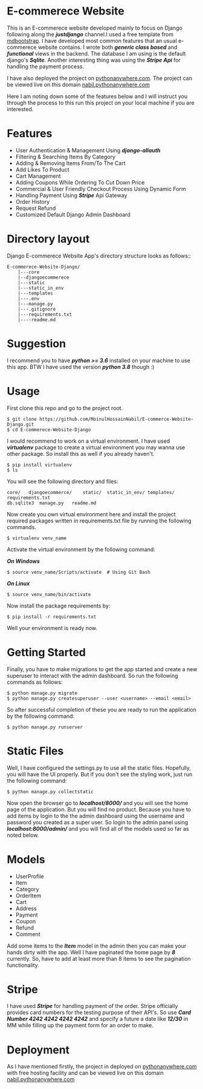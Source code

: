 E-commerece Website
====================

This is an E-commerece website developed mainly to focus on Django following along the ***justdjango*** channel.I used a free template from [mdbootstrap](https://mdbootstrap.com/snippets/jquery/mdbootstrap/50504?action=full_screen_mode). I have developed most common features that an usual e-commerece website contains. I wrote both ***generic class based*** and ***functional*** views in the backend. The database I am using is the default django's ***Sqlite***. Another interesting thing was using the ***Stripe Api*** for handling the payment process.

I have also deployed the project on [pythonanywhere.com](https://www.pythonanywhere.com/). The project can be viewed live on this domain [nabil.pythonanywhere.com](https://www.nabil.pythonanywhere.com/)

Here I am noting down some of the features below and I will instruct you through the process to this run this project on your local machine if you are interested.


Features
====================
+ User Authentication & Management Using ***django-allauth***
+ Filtering & Searching Items By Category
+ Adding & Removing Items From/To The Cart
+ Add Likes To Product
+ Cart Management
+ Adding Coupons While Ordering To Cut Down Price
+ Commercial & User Friendly Checkout Process Using Dynamic Form
+ Handling Payment Using ***Stripe*** Api Gateway
+ Order History
+ Request Refund
+ Customized Default Django Admin Dashboard

Directory layout
====================

Django E-commerece Website App's directory structure looks as follows::

    E-commerece-Website-Django/
        |---core
        |--djangoecommerece
        |---static
        |---static_in_env
        |---templates
        |---.env
        |---manage.py
        |---.gitignore
        |---requirements.txt
        |----readme.md

Suggestion
====================

I recommend you to have ***python >= 3.6*** installed on your machine to use this app. BTW I have used the version ***python 3.8*** though :)

# Usage

First clone this repo and go to the project root.

    $ git clone https://github.com/MoinulHossainNabil/E-commerce-Website-Django.git
    $ cd E-commerece-Website-Django

I would recommend to work on a virtual environment. I have used ***virtualenv*** package to create a virtual environment you may wanna use other package. So install this as well if you already haven't.

    $ pip install virtualenv
    $ ls
    
You will see the following directory and files:

    core/   djangoecommerce/    static/  static_in_env/ templates/  requirements.txt
    db.sqlite3  manage.py   readme.md
    
Now create you own virtual environment here and install the project required packages written in requirements.txt file by running the following commands.

    $ virtualenv venv_name

Activate the virtual environment by the following command:

***On Windows***
    
    $ source venv_name/Scripts/activate  # Using Git Bash
    
***On Linux***

    $ source venv_name/bin/activate
    
Now install the package requirements by:

    $ pip install -r requirements.txt
    
Well your environment is ready now.

Getting Started
====================

Finally, you have to make migrations to get the app started and create a new superuser to interact with the admin dashboard.
So run the following commands as follows:

    $ python manage.py migrate
    $ python manage.py createsuperuser --user <username> --email <email>

So after successful completion of these you are ready to run the application by the following command:

    $ python manage.py runserver
    
Static Files
====================

Well, I have configured the settings.py to use all the static files. Hopefully, you will have the UI properly. But if you don't see the styling work, just run the following command:

    $ python manage.py collectstatic
   
Now open the browser go to ***localhost/8000/*** and you will see the home page of the application.
But you will find no product. Because you have to add items by login to the the admin dashboard using the username and password you created as a super user.
So login to the admin panel using ***localhost:8000/admin/*** and you will find all of the models used so far as noted below.

Models
====================

+ UserProfile
+ Item
+ Category
+ OrderItem
+ Cart
+ Address
+ Payment
+ Coupon
+ Refund
+ Comment

Add some items to the ***Item*** model in the admin then you can make your hands dirty with the app. Well I have paginated the home page by ***8*** currently. So, have to add at least more than 8 items to see the pagination functionality.

Stripe
====================
I have used ***Stripe*** for handling payment of the order. Stripe officially provides card numbers for the testing purpose of their API's. So use  ***Card Number 4242 4242 4242 4242*** and specify a future a date like ***12/30*** in MM while filling up the payment form for an order to make.

Deployment
====================

As I have mentioned firstly, the project in deployed on [pythonanywhere.com](https://www.pythonanywhere.com/) with free hosting facility and can be viewed live on this domain [nabil.pythonanywhere.com](https://www.nabil.pythonanywhere.com/)
